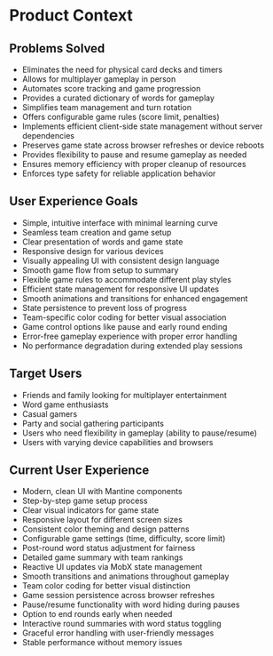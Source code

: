 # Product Context

## Problems Solved
- Eliminates the need for physical card decks and timers
- Allows for multiplayer gameplay in person
- Automates score tracking and game progression
- Provides a curated dictionary of words for gameplay
- Simplifies team management and turn rotation
- Offers configurable game rules (score limit, penalties)
- Implements efficient client-side state management without server dependencies
- Preserves game state across browser refreshes or device reboots
- Provides flexibility to pause and resume gameplay as needed
- Ensures memory efficiency with proper cleanup of resources
- Enforces type safety for reliable application behavior

## User Experience Goals
- Simple, intuitive interface with minimal learning curve
- Seamless team creation and game setup
- Clear presentation of words and game state
- Responsive design for various devices
- Visually appealing UI with consistent design language
- Smooth game flow from setup to summary
- Flexible game rules to accommodate different play styles
- Efficient state management for responsive UI updates
- Smooth animations and transitions for enhanced engagement
- State persistence to prevent loss of progress
- Team-specific color coding for better visual association
- Game control options like pause and early round ending
- Error-free gameplay experience with proper error handling
- No performance degradation during extended play sessions

## Target Users
- Friends and family looking for multiplayer entertainment
- Word game enthusiasts
- Casual gamers
- Party and social gathering participants
- Users who need flexibility in gameplay (ability to pause/resume)
- Users with varying device capabilities and browsers

## Current User Experience
- Modern, clean UI with Mantine components
- Step-by-step game setup process
- Clear visual indicators for game state
- Responsive layout for different screen sizes
- Consistent color theming and design patterns
- Configurable game settings (time, difficulty, score limit)
- Post-round word status adjustment for fairness
- Detailed game summary with team rankings
- Reactive UI updates via MobX state management
- Smooth transitions and animations throughout gameplay
- Team color coding for better visual distinction
- Game session persistence across browser refreshes
- Pause/resume functionality with word hiding during pauses
- Option to end rounds early when needed
- Interactive round summaries with word status toggling
- Graceful error handling with user-friendly messages
- Stable performance without memory issues